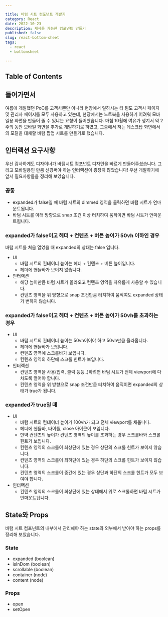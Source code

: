```yaml
---

title: 바텀 시트 컴포넌트 개발기
category: React
date: 2022-10-23
description: 재사용 가능한 컴포넌트 만들기
published: false
slug: react-bottom-sheet
tags: 
  - react
  - bottomsheet

---
```


## Table of Contents

## 들어가면서

여름에 개발했던 PoC를 고객사뿐만 아니라 현장에서 일하시는 타 팀도 고객사 페이지 및 관리자 페이지를 모두 사용하고 있는데, 현장에서는 노트북을 사용하기 어려워 모바일용 화면을 만들어 줄 수 있냐는 요청이 들어왔습니다. 마침 10월에 여유가 생겨서 약 2주의 동안 모바일 화면을 추가로 개발하기로 하였고, 그중에서 저는 데스크탑 화면에서의 모달을 대체할 바텀 팝업 시트를 만들기로 했습니다.

## 인터랙션 요구사항

우선 감사하게도 디자이너가 바텀시트 컴포넌트 디자인을 빠르게 만들어주셨습니다. 그리고 모바일용인 만큼 신경써야 하는 인터랙션이 굉장히 많았습니다! 우선 개발하기에 앞서 필요사항들을 정리해 보았습니다.

### 공통

- expanded가 false일 때 바텀 시트의 dimmed 영역을 클릭하면 바텀 시트가 언마운트됩니다.
- 바텀 시트를 아래 방향으로 snap 조건 이상 터치하여 움직이면 바텀 시트가 언마운트됩니다.

### expanded가 false이고 헤더 + 컨텐츠 + 버튼 높이가 50vh 이하인 경우

바텀 시트를 처음 열었을 때 expanded의 상태는 false 입니다.

- UI
  - 바텀 시트의 컨테이너 높이는 헤더 + 컨텐츠 + 버튼 높이입니다.
  - 헤더에 핸들바가 보이지 않습니다.
- 인터랙션
  - 해당 높이만큼 바텀 시트가 올라오고 컨텐츠 영역을 자유롭게 사용할 수 있습니다.
  - 컨텐츠 영역을 위 방향으로 snap 조건만큼 터치하여 움직여도 expanded 상태가 변하지 않습니다.

### expanded가 false이고 헤더 + 컨텐츠 + 버튼 높이가 50vh를 초과하는 경우

- UI
  - 바텀 시트의 컨테이너 높이는 50vh이어야 하고 50vh만큼 올라옵니다.
  - 헤더에 핸들바가 보입니다.
  - 컨텐츠 영역에 스크롤바가 보입니다.
  - 컨텐츠 영역의 하단에 스크롤 힌트가 보입니다.
- 인터랙션
  - 컨텐츠 영역을 사용(입력, 클릭 등등..)하려면 바텀 시트가 전체 viewport에 다 차도록 열어야 합니다.
  - 컨텐츠 영역을 위 방향으로 snap 조건만큼 터치하여 움직이면 expanded의 상태가 true가 됩니다.

### expanded가 true일 때

- UI
  - 바텀 시트의 컨테이너 높이가 100vh가 되고 전체 viewport를 채웁니다.
  - 헤더에 핸들바, 타이틀, close 아이콘이 보입니다.
  - 만약 컨텐츠의 높이가 컨텐츠 영역의 높이를 초과하는 경우 스크롤바와 스크롤 힌트가 보입니다.
  - 컨텐츠 영역의 스크롤이 최상단에 있는 경우 상단의 스크롤 힌트가 보이지 않습니다.
  - 컨텐츠 영역의 스크롤이 최하단에 있는 경우 하단의 스크롤 힌트가 보이지 않습니다.
  - 컨텐츠 영역의 스크롤이 중간에 있는 경우 상단과 하단의 스크롤 힌트가 모두 보여야 합니다.
- 인터랙션
  - 컨텐츠 영역의 스크롤이 회상단에 있는 상태에서 위로 스크롤하면 바텀 시트가 언마운트됩니다.

## State와 Props

바텀 시트 컴포넌트의 내부에서 관리해야 하는 state와 외부에서 받아야 하는 props를 정리해 보았습니다.

### State

- expanded (boolean)
- isInDom (boolean)
- scrollable (boolean)
- container (node)
- content (node)

### Props

- open
- setOpen
